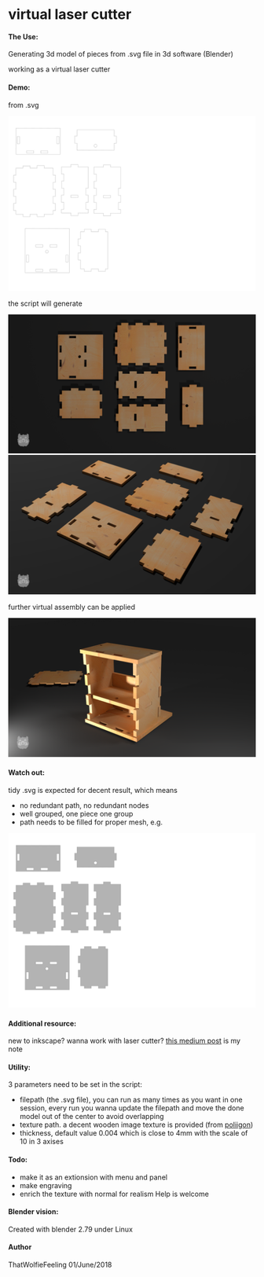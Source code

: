 # virtual laser cutter

#### The Use:

Generating 3d model of pieces from .svg file in 3d software (Blender)

working as a virtual laser cutter

#### Demo:

from .svg

![svg](/doc/sample_Box_no_fill.svg)

the script will generate

![top_view](/doc/top_view_render.png)
![side_view](/doc/side_view_render.png)

further virtual assembly can be applied

![assembly](/doc/assembly_render.png)

#### Watch out:

tidy .svg is expected for decent result, which means 
- no redundant path, no redundant nodes
- well grouped, one piece one group
- path needs to be filled for proper mesh, e.g.

![svg](/doc/sample_Box_fill.svg)

#### Additional resource:

new to inkscape? wanna work with laser cutter?
[this medium post](https://medium.com/@TSwarper/a-dude-who-thinks-from-the-prespective-of-inkscape-f0fc93917ef1) is my note

#### Utility:

3 parameters need to be set in the script:
- filepath (the .svg file), you can run as many times as you want in one session, every run you wanna update the filepath and move the done model out of the center to avoid overlapping
- texture path. a decent wooden image texture is provided (from [poliigon](https://www.poliigon.com/))
- thickness, default value 0.004 which is close to 4mm with the scale of 10 in 3 axises

#### Todo:

- make it as an extionsion with menu and panel
- make engraving
- enrich the texture with normal for realism
Help is welcome

#### Blender vision:

Created with blender 2.79 under Linux

#### Author

ThatWolfieFeeling
01/June/2018
